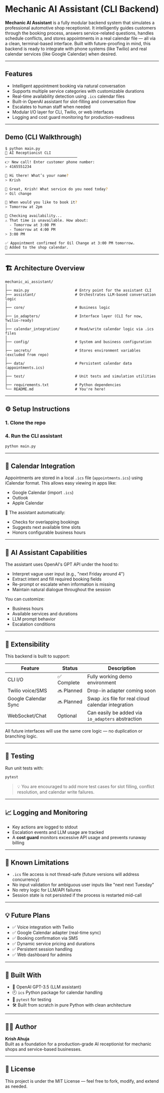 # Mechanic AI Assistant (CLI Backend)

**Mechanic AI Assistant** is a fully modular backend system that simulates a professional automotive shop receptionist. It intelligently guides customers through the booking process, answers service-related questions, handles schedule conflicts, and stores appointments in a real calendar file — all via a clean, terminal-based interface. Built with future-proofing in mind, this backend is ready to integrate with phone systems (like Twilio) and real calendar services (like Google Calendar) when desired.

---

## Features

- Intelligent appointment booking via natural conversation
- Supports multiple service categories with customizable durations
- Real-time availability detection using `.ics` calendar files
- Built-in OpenAI assistant for slot-filling and conversation flow
- Escalates to human staff when needed
- Modular I/O layer for CLI, Twilio, or web interfaces
- Logging and cost guard monitoring for production-readiness

---

## Demo (CLI Walkthrough)

```bash
$ python main.py
🔧 AI Receptionist CLI
─────────────────────────────────
👉 New call! Enter customer phone number:
> 4165551234

🤖 Hi there! What’s your name?
> Krish

🤖 Great, Krish! What service do you need today?
> Oil change

🤖 When would you like to book it?
> Tomorrow at 2pm

📅 Checking availability...
⚠️ That time is unavailable. How about:
  - Tomorrow at 3:00 PM
  - Tomorrow at 4:00 PM
> 3:00 PM

✅ Appointment confirmed for Oil Change at 3:00 PM tomorrow.
📆 Added to the shop calendar.
```

---

## 🏗️ Architecture Overview

```
mechanic_ai_assistant/
│
├── main.py                     # Entry point for the assistant CLI
├── assistant/                  # Orchestrates LLM-based conversation logic
│
├── core/                       # Business logic
│
├── io_adapters/                # Interface layer (CLI for now, Twilio-ready)
│
├── calendar_integration/       # Read/write calendar logic via .ics files
│
├── config/                     # System and business configuration
│
├── secrets/                    # Stores environment variables (excluded from repo)
│
├── data/                       # Persistent calendar data (appointments.ics)
│
├── test/                       # Unit tests and simulation utilities
│
├── requirements.txt            # Python dependencies
└── README.md                   # You're here!
```

---

## ⚙️ Setup Instructions

### 1. Clone the repo

### 4. Run the CLI assistant

```bash
python main.py
```

---

## 📅 Calendar Integration

Appointments are stored in a local `.ics` file (`appointments.ics`) using iCalendar format. This allows easy viewing in apps like:

- Google Calendar (import `.ics`)
- Outlook
- Apple Calendar

📌 The assistant automatically:
- Checks for overlapping bookings
- Suggests next available time slots
- Honors configurable business hours

---

## 🤖 AI Assistant Capabilities

The assistant uses OpenAI's GPT API under the hood to:

- Interpret vague user input (e.g., "next Friday around 4")
- Extract intent and fill required booking fields
- Re-prompt or escalate when information is missing
- Maintain natural dialogue throughout the session

You can customize:
- Business hours
- Available services and durations
- LLM prompt behavior
- Escalation conditions

---

## 🧩 Extensibility

This backend is built to support:

| Feature              | Status      | Description                                                  |
|----------------------|-------------|--------------------------------------------------------------|
| CLI I/O              | ✅ Complete | Fully working demo environment                               |
| Twilio voice/SMS     | 🔜 Planned  | Drop-in adapter coming soon                                  |
| Google Calendar Sync | 🔜 Planned  | Swap .ics file for real cloud calendar integration           |
| WebSocket/Chat       | Optional    | Can easily be added via `io_adapters` abstraction            |

All future interfaces will use the same core logic — no duplication or branching logic.

---

## 🧪 Testing

Run unit tests with:

```bash
pytest
```

> 💡 You are encouraged to add more test cases for slot filling, conflict resolution, and calendar write failures.

---

## 📈 Logging and Monitoring

- Key actions are logged to stdout
- Escalation events and LLM usage are tracked
- A **cost guard** monitors excessive API usage and prevents runaway billing

---

## 🚧 Known Limitations

- `.ics` file access is not thread-safe (future versions will address concurrency)
- No input validation for ambiguous user inputs like "next next Tuesday"
- No retry logic for LLM/API failures
- Session state is not persisted if the process is restarted mid-call

---

## 💡 Future Plans

- ✅ Voice integration with Twilio
- ✅ Google Calendar adapter (real-time sync)
- ✅ Booking confirmation via SMS
- ✅ Dynamic service pricing and durations
- ✅ Persistent session handling
- ✅ Web dashboard for admins

---

## 🧠 Built With

- 🧠 OpenAI GPT-3.5 (LLM assistant)
- 🕘 `ics` Python package for calendar handling
- 🧪 `pytest` for testing
- 🛠️ Built from scratch in pure Python with clean architecture

---

## 🧑‍💻 Author

**Krish Ahuja**  
Built as a foundation for a production-grade AI receptionist for mechanic shops and service-based businesses.

---

## 📜 License

This project is under the MIT License — feel free to fork, modify, and extend as needed.
